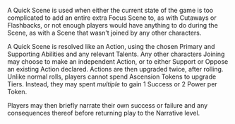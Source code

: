 A Quick Scene is used when either the current state of the game is too complicated to add an entire extra Focus Scene to, as with Cutaways or Flashbacks, or not enough players would have anything to do during the Scene, as with a Scene that wasn't joined by any other characters.

A Quick Scene is resolved like an Action, using the chosen Primary and Supporting Abilities and any relevant Talents. Any other characters Joining may choose to make an independent Action, or to either Support or Oppose an existing Action declared. Actions are then upgraded twice, after rolling. Unlike normal rolls, players cannot spend Ascension Tokens to upgrade Tiers. Instead, they may spent *multiple* to gain 1 Success or 2 Power per Token.

Players may then briefly narrate their own success or failure and any consequences thereof before returning play to the Narrative level.